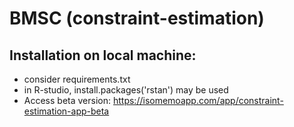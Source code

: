 # BMSC (constraint-estimation)

## Installation on local machine:
- consider requirements.txt 
- in R-studio, install.packages('rstan') may be used
- Access beta version: https://isomemoapp.com/app/constraint-estimation-app-beta
